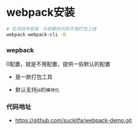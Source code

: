 # webpack安装

```sh
# 在项目中安装 -D依赖的代码不用打包上线
webpack webpack-cli -D
```

### wepback

0配置，就是不用配置，提供一些默认的配置

- 是一款打包工具

- 默认支持js的`模块化`



### 代码地址

- https://github.com/suckitfa/webpack-demo.git